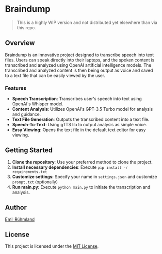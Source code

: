 # Braindump

>This is a highly WIP version and not distributed yet elsewhere than via this repo.

## Overview
Braindump is an innovative project designed to transcribe speech into text files. Users can speak directly into their laptops, and the spoken content is transcribed and analyzed using OpenAI artificial intelligence models. The transcribed and analyzed content is then being output as voice and saved to a text file that can be easily viewed by the user.

### Features
- **Speech Transcription**: Transcribes user's speech into text using OpenAI's Whisper model.
- **Content Analysis**: Utilizes OpenAI's GPT-3.5 Turbo model for analysis and guidance.
- **Text File Generation**: Outputs the transcribed content into a text file.
- **Speech-To-Text**: Using gTTS lib to output analysis as simple voice.
- **Easy Viewing**: Opens the text file in the default text editor for easy viewing.

## Getting Started
1. **Clone the repository**: Use your preferred method to clone the project.
2. **Install necessary dependencies**: Execute `pip install -r requirements.txt`
3. **Customize settings**: Specify your name in `settings.json` and customize `prompt.txt` (optionally)
4. **Run main.py**: Execute `python main.py` to initiate the transcription and analysis.

## Author
[Emil Rühmland](https://github.com/emilrueh)

## License
This project is licensed under the [MIT License](https://opensource.org/licenses/MIT).
